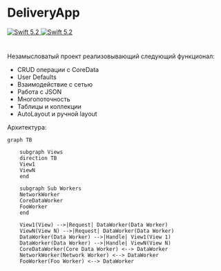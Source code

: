 # DeliveryApp

<a href="https://swift.org">
    <img src="https://img.shields.io/badge/swift-5.6-brightgreen.svg" alt="Swift 5.2">
</a>
<a href="https://swift.org">
    <img src="https://img.shields.io/badge/ios-13.0-blue.svg" alt="Swift 5.2">
</a>

#

Незамысловатый проект реализовывающий следующий функционал:
* CRUD операции с CoreData
* User Defaults
* Взаимодействие с сетью
* Работа с JSON
* Многопоточность
* Таблицы и коллекции
* AutoLayout и ручной layout

Архитектура:

```mermaid
graph TB

    subgraph Views
    direction TB
    View1
    ViewN
    end

    subgraph Sub Workers
    NetworkWorker
    CoreDataWorker
    FooWorker
    end

    View1(View) -->|Request| DataWorker(Data Worker)   
    ViewN(View N) -->|Request| DataWorker(Data Worker)
    DataWorker(Data Worker) -->|Handle| View1(View 1)
    DataWorker(Data Worker) -->|Handle| ViewN(View N)
    CoreDataWorker(Core Data Worker) <--> DataWorker
    NetworkWorker(Network Worker) <--> DataWorker
    FooWorker(Foo Worker) <--> DataWorker
```
